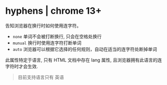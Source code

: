 # hyphens | chrome 13+

告知浏览器在换行时如何使用连字符。

- `none` 单词不会被打断换行, 只会在空格处换行
- `munual` 换行时使用连字符打断单词
- `auto` 浏览器可以根据它选择的任何规则，自动在适当的连字符处断掉单词

此属性特定于语言, 只有 HTML 文档中存在 lang 属性, 且浏览器拥有此语言的连字符时才会生效.

> 目前支持语言只有 英语
